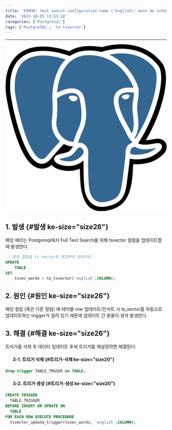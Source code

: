 ```yaml
---
title: 'ERROR: text search configuration name \"english\" must be schema-qualified'
date: '2023-10-05 13:53:18'
categories: ['Postgresql']
tags: ['PostgreSQL', 'to_tsvector']
---
```


------------------------------------------------------------------------

![](/images/posts/13/img.png)

## 1. 발생 {#발생 ke-size="size26"}

해당 에러는 Postgresql에서 Full Text Search를 위해 tsvector 컬럼을 업데이트할 때 발생한다.

``` {.sql ke-language="sql" ke-type="codeblock"}
-- 특정 컬럼을 ts_vector로 변경하여 업데이트
UPDATE
    TABLE
SET
    tsvec_words = to_tsvector('english',COLUMN);
```

## 2. 원인 {#원인 ke-size="size26"}

해당 컬럼 (혹은 다른 컬럼) 에 테이블 row 업데이트/인서트 시 ts_vector를 자동으로 업데이트하는 trigger가 걸려 있기 때문에 업데이트 간 충돌이 생겨 발생한다.

## 3. 해결 {#해결 ke-size="size26"}

트러거를 삭제 후 데이터 업데이트 후에 트리거를 재설정하면 해결된다.

####        3-1. 트리거 삭제 {#트리거-삭제 ke-size="size20"}

``` {.sql ke-language="sql"}
drop trigger TABLE_TRGGER on TABLE;
```

####        3-2. 트리거 생성 {#트리거-생성 ke-size="size20"}

``` {.sql ke-language="sql"}
CREATE TRIGGER
  TABLE_TRIGGER
BEFORE INSERT OR UPDATE ON
  TABLE
FOR EACH ROW EXECUTE PROCEDURE
  tsvector_update_trigger(tsvec_words, 'english',COLUMN);
```
 

